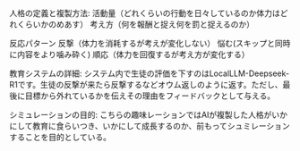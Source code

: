 人格の定義と複製方法:
活動量（どれくらいの行動を日々しているのか体力はどれくらいかのめあす）
考え方（何を報酬と捉え何を罰と捉えるのか）

反応パターン
反撃（体力を消耗するが考えが変化しない）
悩む(スキップと同時に内容をより噛み砕く)
順応（体力を回復するが考え方が変化する）



教育システムの詳細:
システム内で生徒の評価を下すのはLocalLLM-Deepseek-R1です。生徒の反撃が来たら反撃するなどオウム返しのように返す。ただし、最後に目標から外れているかを伝えその理由をフィードバックとして与える。


シミュレーションの目的:
こちらの趣味レーションではAIが複製した人格がいかにして教育に食らいつき、いかにして成長するのか、前もってシュミレーションすることを目的としている。
